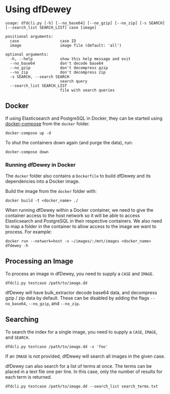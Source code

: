 # Using dfDewey

```shell
usage: dfdcli.py [-h] [--no_base64] [--no_gzip] [--no_zip] [-s SEARCH] [--search_list SEARCH_LIST] case [image]

positional arguments:
  case                  case ID
  image                 image file (default: 'all')

optional arguments:
  -h, --help            show this help message and exit
  --no_base64           don't decode base64
  --no_gzip             don't decompress gzip
  --no_zip              don't decompress zip
  -s SEARCH, --search SEARCH
                        search query
  --search_list SEARCH_LIST
                        file with search queries

```

## Docker

If using Elasticsearch and PostgreSQL in Docker, they can be started using
[docker-compose](https://docs.docker.com/compose/install/) from the `docker`
folder.

```shell
docker-compose up -d
```

To shut the containers down again (and purge the data), run:

```shell
docker-compose down
```

### Running dfDewey in Docker

The `docker` folder also contains a `Dockerfile` to build dfDewey and its
dependencies into a Docker image.

Build the image from the `docker` folder with:

```shell
docker build -t <docker_name> ./
```

When running dfDewey within a Docker container, we need to give the container
access to the host network so it will be able to access Elasticsearch and
PostgreSQL in their respective containers. We also need to map a folder in the
container to allow access to the image we want to process. For example:

```shell
docker run --network=host -v ~/images/:/mnt/images <docker_name> dfdewey -h
```

## Processing an Image

To process an image in dfDewey, you need to supply a `CASE` and `IMAGE`.

```shell
dfdcli.py testcase /path/to/image.dd
```

dfDewey will have bulk_extractor decode base64 data, and decompress gzip / zip
data by default. These can be disabled by adding the flags `--no_base64`,
`--no_gzip`, and `--no_zip`.

## Searching

To search the index for a single image, you need to supply a `CASE`, `IMAGE`,
and `SEARCH`.

```shell
dfdcli.py testcase /path/to/image.dd -s 'foo'
```

If an `IMAGE` is not provided, dfDewey will search all images in the given case.

dfDewey can also search for a list of terms at once. The terms can be placed in
a text file one per line. In this case, only the number of results for each term
is returned.

```shell
dfdcli.py testcase /path/to/image.dd --search_list search_terms.txt
```
